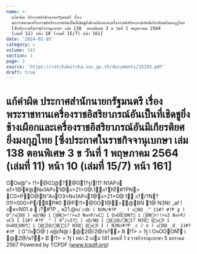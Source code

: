 ```yaml
---
name: >-
  แก้คำผิด ประกาศสำนักนายกรัฐมนตรี เรื่อง
  พระราชทานเครื่องราชอิสริยาภรณ์อันเป็นที่เชิดชูยิ่งช้างเผือกและเครื่องราชอิสริยาภรณ์อันมีเกียรติยศยิ่งมงกุฎไทย
  [ซึ่งประกาศในราชกิจจานุเบกษา เล่ม 138  ตอนพิเศษ 3 ข วันที่ 1 พฤษภาคม 2564
  (เล่มที่ 11) หน้า 10 (เล่มที่ 15/7) หน้า 161]
date: '2024-01-05'
category: ข
volume: 141
section: 1
page: 2
source: 'https://ratchakitcha.soc.go.th/documents/15293.pdf'
draft: true
---
```


# แก้คำผิด ประกาศสำนักนายกรัฐมนตรี เรื่อง พระราชทานเครื่องราชอิสริยาภรณ์อันเป็นที่เชิดชูยิ่งช้างเผือกและเครื่องราชอิสริยาภรณ์อันมีเกียรติยศยิ่งมงกุฎไทย [ซึ่งประกาศในราชกิจจานุเบกษา เล่ม 138  ตอนพิเศษ 3 ข วันที่ 1 พฤษภาคม 2564 (เล่มที่ 11) หน้า 10 (เล่มที่ 15/7) หน้า 161]

OOคํ@"> !1>@02ํ@?@01?ฐ/!1? N1APอ พ1>1@#@Nค1APอ1@อ>21>0@.1์อ?N!็#?PN> C0>PO@N"AอO3>Nค1APอ1@อ>21>0@.1์ อ?/?N?01!>000>P/BP#0 @P!1>@0O1@>@BN 1@ N3N/ _af !อพ>N01 a  /?#?P _ พ21.@ค/ `cdb ( N3N/#?P __ ) หO@ _^ 11#? #?P g ( O"/หO@ ) คํ@/N@ ì @0>!!>พ3 Nพ>P/พC î OหOOON!็ ì @0>!!>พ3 Nพ>P/พC3 î 11#? #?P _^ ( O"/ห3? ) คํ@/N@ ì @2@/B1? N3O @พ0์ î OหOOON!็ ì @2@/B1? N3O @พ0์ î ( N3N/#?P _c / e ) หO@ _d_ 11#? #?P ` ( O"/หO@ ) คํ@/N@ ì @2@/2@/พ?> B !1> > 1ฐ์ î OหOOON!็ ì @2@/พ?> B !1> > 1ฐ์ î หน้า 2 เลม 141 ตอนที่ 1 ข ราชกิจจานุเบกษา 5 มกราคม 2567 Powered by TCPDF (www.tcpdf.org)
